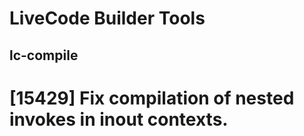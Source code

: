 # LiveCode Builder Tools
## lc-compile

# [15429] Fix compilation of nested invokes in inout contexts.
